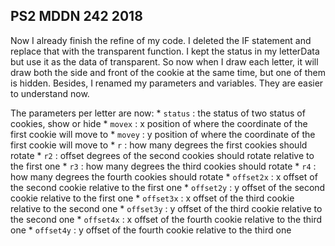 ## PS2 MDDN 242 2018
Now I already finish the refine of my code. I deleted the IF statement and replace that with the transparent function. I kept the status in my letterData but use it as the data of transparent. So now when I draw each letter, it will draw both the side and front of the cookie at the same time, but one of them is hidden. 
Besides, I renamed my parameters and variables. They are easier to understand now.

The parameters per letter are now:
	* `status` : the status of two status of cookies, show or hide
	* `movex` : x position of where the coordinate of the first cookie will move to
	* `movey` : y position of where the coordinate of the first cookie will move to
	* `r` : how many degrees the first cookies should rotate
	* `r2` : offset degrees of the second cookies should rotate relative to the first one
	* `r3` : how many degrees the third cookies should rotate
	* `r4` : how many degrees the fourth cookies should rotate
	* `offset2x` : x offset of the second cookie relative to the first one
	* `offset2y` : y offset of the second cookie relative to the first one
	* `offset3x` : x offset of the third cookie relative to the second one
	* `offset3y` : y offset of the third cookie relative to the second one
	* `offset4x` : x offset of the fourth cookie relative to the third one
	* `offset4y` : y offset of the fourth cookie relative to the third one